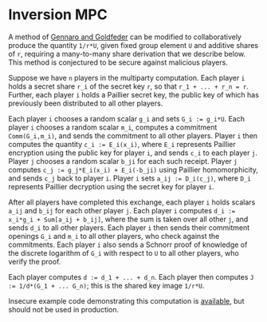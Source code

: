 # Inversion MPC

A method of [Gennaro and Goldfeder](https://eprint.iacr.org/2019/114) can be modified to collaboratively produce the quantity `1/r*U`, given fixed group element `U` and additive shares of `r`, requiring a many-to-many share derivation that we describe below.
This method is conjectured to be secure against malicious players.

Suppose we have `n` players in the multiparty computation.
Each player `i` holds a secret share `r_i` of the secret key `r`, so that `r_1 + ... + r_n = r`.
Further, each player `i` holds a Paillier secret key, the public key of which has previously been distributed to all other players.

Each player `i` chooses a random scalar `g_i` and sets `G_i := g_i*U`.
Each player `i` chooses a random scalar `m_i`, computes a commitment `Comm(G_i,m_i)`, and sends the commitment to all other players.
Player `i` then computes the quantity `c_i := E_i(x_i)`, where `E_i` represents Paillier encryption using the public key for player `i`, and sends `c_i` to each player `j`.
Player `j` chooses a random scalar `b_ji` for each such receipt.
Player `j` computes `c_j := g_j*E_i(x_i) + E_i(-b_ji)` using Paillier homomorphicity, and sends `c_j` back to player `i`.
Player `i` sets `a_ij := D_i(c_j)`, where `D_i` represents Paillier decryption using the secret key for player `i`.

After all players have completed this exchange, each player `i` holds scalars `a_ij` and `b_ij` for each other player `j`.
Each player `i` computes `d_i := x_i*g_i + Sum[a_ij + b_ij]`, where the sum is taken over all other `j`, and sends `d_i` to all other players.
Each player `i` then sends their commitment openings `G_i` and `m_i` to all other players, who check against the commitments.
Each player `i` also sends a Schnorr proof of knowledge of the discrete logarithm of `G_i` with respect to `U` to all other players, who verify the proof.

Each player computes `d := d_1 + ... + d_n`.
Each player then computes `J := 1/d*(G_1 + ... G_n)`; this is the shared key image `1/r*U`.

Insecure example code demonstrating this computation is [available](https://github.com/SarangNoether/skunkworks/tree/inverse-mpc), but should not be used in production.
